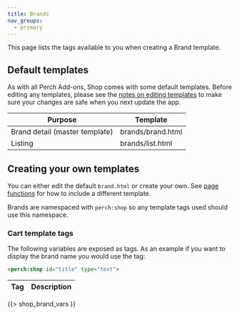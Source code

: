 ```yaml
---
title: Brands
nav_groups:
  - primary
---
```


This page lists the tags available to you when creating a Brand template.

## Default templates

As with all Perch Add-ons, Shop comes with some default templates. Before editing any templates, please see the [notes on editing templates](/templates/apps/shop/#editing-templates) to make sure your changes are safe when you next update the app.

|Purpose|Template|
|-|-|
|Brand detail (master template)|brands/brand.html|
|Listing|brands/list.html|

## Creating your own templates

You can either edit the default `brand.html` or create your own. See [page functions](/functions/shop/products/) for how to include a different template.

Brands are namespaced with `perch:shop` so any template tags used should use this namespace.

### Cart template tags

The following variables are exposed as tags. As an example if you want to display the brand name you would use the tag:

```html
<perch:shop id="title" type="text">
```

|Tag|Description|
|-|-|
{{> shop_brand_vars }}

